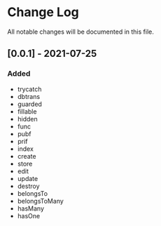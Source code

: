 # Change Log

All notable changes will be documented in this file.

## [0.0.1] - 2021-07-25

### Added

- trycatch
- dbtrans
- guarded
- fillable
- hidden
- func
- pubf
- prif
- index
- create
- store
- edit
- update
- destroy
- belongsTo
- belongsToMany
- hasMany
- hasOne
